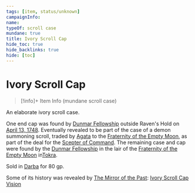 ```yaml
---
tags: [item, status/unknown]
campaignInfo:
name:
typeOf: scroll case
mundane: true
title: Ivory Scroll Cap
hide_toc: true
hide_backlinks: true
hide: [toc]
---
```

# Ivory Scroll Cap
>[!info]+ Item Info
>(mundane scroll case)

An elaborate ivory scroll case. 

One end cap was found by [Dunmar Fellowship](<../../../../people/pcs/dunmar-fellowship/dunmar-fellowship.md>) outside Raven's Hold on [April 13, 1748](<../../session-notes/session-13-dufr.md>). Eventually revealed to be part of the case of a demon summoning scroll, traded by [Agata](<../../../../people/fey/agata.md>) to the [Fraternity of the Empty Moon](<../../../../groups/fraternity-of-the-empty-moon.md>), as part of the deal for the [Scepter of Command](<../../../../things/artifacts-of-power/scepter-of-command.md>). The remaining case and cap were found by the [Dunmar Fellowship](<../../../../people/pcs/dunmar-fellowship/dunmar-fellowship.md>) in the lair of the [Fraternity of the Empty Moon](<../../../../groups/fraternity-of-the-empty-moon.md>) in[Tokra](<../../../../gazetteer/greater-dunmar/realms/dunmar/central-dunmar/tokra/tokra.md>). 

Sold in [Darba](<../../../../gazetteer/greater-dunmar/realms/dunmar/coastal-dunmar/darba/darba.md>) for 80 gp. 

Some of its history was revealed by [The Mirror of the Past](<../treasure-from-stormcaller-tower/the-mirror-of-the-past.md>): [Ivory Scroll Cap Vision](<../../mirror-visions/ivory-scroll-cap-vision.md>)